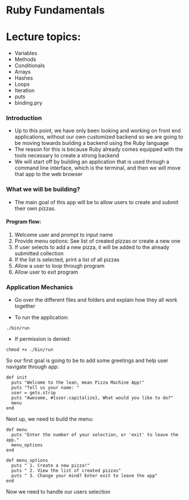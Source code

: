 # Ruby Fundamentals

# Lecture topics:
- Variables
- Methods
- Conditionals
- Arrays 
- Hashes
- Loops
- Iteration
- puts
- binding.pry

### Introduction 
- Up to this point, we have only been looking and working on front end applications, without our own customized backend so we are going to be moving towards building a backend using the Ruby language
- The reason for this is because Ruby already comes equipped with the tools necessary to create a strong backend
- We will start off by building an application that is used through a command line interface, which is the terminal, and then we will move that app to the web browser

### What we will be building?

- The main goal of this app will be to allow users to create and submit their own pizzas.

#### Program flow:
1. Welcome user and prompt to input name
2. Provide menu options: See list of created pizzas or create a new one
3. If user selects to add a new pizza, it will be added to the already submitted collection
4. If the list is selected, print a list of all pizzas
5. Allow a user to loop through program
6. Allow user to exit program

### Application Mechanics
- Go over the different files and folders and explain how they all work together 

- To run the application: 
```
./bin/run
```

- If permission is denied:
```
chmod +x ./bin/run
```

So our first goal is going to be to add some greetings and help user navigate through app:

```
def init
  puts "Welcome to the lean, mean Pizza Machine App!"
  puts "Tell us your name: "
  user = gets.strip
  puts "Awesome, #{user.capitalize}, What would you like to do?"
  menu
end
```

Next up, we need to build the menu:

```
def menu
  puts "Enter the number of your selection, or 'exit' to leave the app."
  menu_options
end 

def menu_options
  puts " 1. Create a new pizza!"
  puts " 2. View the list of created pizzas"
  puts " 3. Change your mind? Enter exit to leave the app"
end 
```

Now we need to handle our users selection

